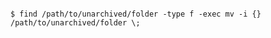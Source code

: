 <!-- layout:code post: database-backup_mysql -->

```

$ find /path/to/unarchived/folder -type f -exec mv -i {} /path/to/unarchived/folder \;  

```
